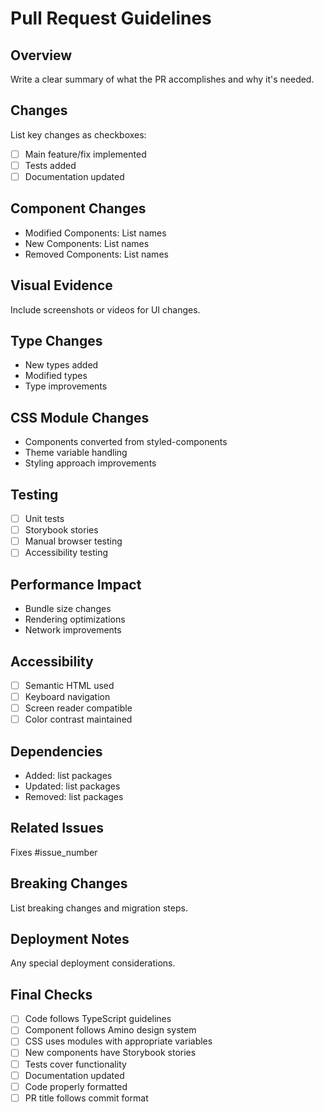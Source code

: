 # Pull Request Guidelines

## Overview
Write a clear summary of what the PR accomplishes and why it's needed.

## Changes
List key changes as checkboxes:
- [ ] Main feature/fix implemented
- [ ] Tests added
- [ ] Documentation updated

## Component Changes
- Modified Components: List names
- New Components: List names
- Removed Components: List names

## Visual Evidence
Include screenshots or videos for UI changes.

## Type Changes
- New types added
- Modified types
- Type improvements

## CSS Module Changes
- Components converted from styled-components
- Theme variable handling
- Styling approach improvements

## Testing
- [ ] Unit tests
- [ ] Storybook stories
- [ ] Manual browser testing
- [ ] Accessibility testing

## Performance Impact
- Bundle size changes
- Rendering optimizations
- Network improvements

## Accessibility
- [ ] Semantic HTML used
- [ ] Keyboard navigation
- [ ] Screen reader compatible
- [ ] Color contrast maintained

## Dependencies
- Added: list packages
- Updated: list packages
- Removed: list packages

## Related Issues
Fixes #issue_number

## Breaking Changes
List breaking changes and migration steps.

## Deployment Notes
Any special deployment considerations.

## Final Checks
- [ ] Code follows TypeScript guidelines
- [ ] Component follows Amino design system
- [ ] CSS uses modules with appropriate variables
- [ ] New components have Storybook stories
- [ ] Tests cover functionality
- [ ] Documentation updated
- [ ] Code properly formatted
- [ ] PR title follows commit format